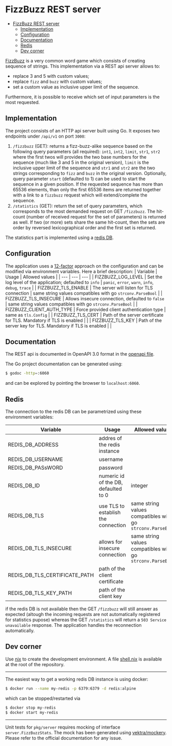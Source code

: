 # FizzBuzz REST server

<!--toc:start-->
- [FizzBuzz REST server](#fizzbuzz-rest-server)
  - [Implementation](#implementation)
  - [Configuration](#configuration)
  - [Documentation](#documentation)
  - [Redis](#redis)
  - [Dev corner](#dev-corner)
<!--toc:end-->

[FizzBuzz](https://en.wikipedia.org/wiki/Fizz_buzz) is a very common word game which consists of creating sequence of strings. 
This implementation via a REST api server allows to:
- replace 3 and 5 with custom values;
- replace `fizz` and `buzz` with custom values;
- set a custom value as inclusive upper limit of the sequence.

Furthermore, it is possible to receive which set of input parameters is the most requested.

## Implementation

The project consists of an HTTP api server built using Go. It exposes two endpoints under `/api/v1` on port `3000`:

1. `/fizzbuzz` (GET): returns a fizz-buzz-alike sequence based on the following query parameters (all required): `int1`, `int2`, `limit`, `str1`, `str2` where the
first twos will provides the two base numbers for the sequence (much like 3 and 5 in the original version), `limit` is the inclusive upper limit of the sequence and
`str1` and `str2` are the two strings corresponding to `fizz` and `buzz` in the original version. Optionally, query parameter `start` (defaulted to 1) can be used to 
start the sequence in a given position. If the requested sequence has more than 65536 elements, than only the first
65536 items are returned together with a link to a `fizzbuzz` request which will extend/complete the sequence.
2. `/statistics` (GET): return the set of query parameters, which corresponds to the most demanded request on GET `/fizzbuzz`. The hit-count (number of received request for
the set of parameters) is returned as well. If two (or more) sets share the same hit-count, then the sets are order by reversed lexicographical order and the first set is returned. 


The statistics part is implemented using a [redis DB](https://redis.io/). 

## Configuration

The application uses a [12-factor](https://12factor.net/) approach on the configuration and can be modified via environment variables. Here a brief description:
| Variable | Usage | Allowed values |
| --- | --- | --- |
| FIZZBUZZ_LOG_LEVEL | Set the log level of the application; defaulted to `info` | `panic`, `error`, `warn`, `info`, `debug`, `trace` | 
| FIZZBUZZ_TLS_ENABLE | The server will listen for TLS connection | same string values compatibles with go `strconv.ParseBool` |
| FIZZBUZZ_TLS_INSECURE | Allows insecure connection, defaulted to `false` | same string values compatibles with go `strconv.ParseBool` |
| FIZZBUZZ_CLIENT_AUTH_TYPE | Force provided client authentication type | same as `tls.Config` |
| FIZZBUZZ_TLS_CERT | Path of the server certificate for TLS. Mandatory if TLS is enabled | |
| FIZZBUZZ_TLS_KEY | Path of the server key for TLS. Mandatory if TLS is enabled | |


## Documentation

The REST api is documented in OpenAPI 3.0 format in the [openapi file](./openapi.yaml). 

The Go project documentation can be generated using:
```bash
$ godoc -http=:6060
```

and can be explored by pointing the browser to `localhost:6060`.

## Redis

The connection to the redis DB can be parametrized using these environment variables:

| Variable | Usage | Allowed values |
| --- | --- | --- |
| REDIS_DB_ADDRESS | addres of the redis instance | |
| REDIS_DB_USERNAME | username | |
| REDIS_DB_PASsWORD | password| |
| REDIS_DB_ID | numeric id of the DB, defaulted to 0 | integer |
| REDIS_DB_TLS | use TLS to establish the connection | same string values compatibles with go `strconv.ParseBool` |
| REDIS_DB_TLS_INSECURE | allows for insecure connection | same string values compatibles with go `strconv.ParseBool` |
| REDIS_DB_TLS_CERTIFICATE_PATH | path of the client certificate | |
| REDIS_DB_TLS_KEY_PATH | path of the client key | |

if the redis DB is not available then the GET `/fizzbuzz` will still answer as expected (altough the incoming requests are not automatically registered for statistics pupose) whereas the GET `/statistics` will return a `503 Service unavailable` response.
The application handles the reconnection automatically.

## Dev corner
Use [nix](https://nixos.org/) to create the development environment. A file [shell.nix](./shell.nix) is available at the root of the repository.

---

The easiest way to get a working redis DB instance is using docker:
```bash
$ docker run --name my-redis -p 6379:6379 -d redis:alpine
```
which can be stopped/restarted via
```bash
$ docker stop my-redis
$ docker start my-redis
```

---

Unit tests for `pkg/server` requires mocking of interface `server.FizzBuzzStats`. The mock has been generated using [vektra/mockery](https://github.com/vektra/mockery).
Please refer to the official documentation for any issue.


